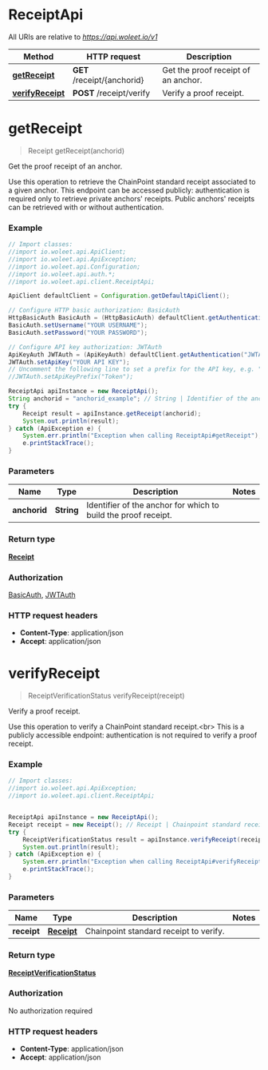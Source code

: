 # ReceiptApi

All URIs are relative to *https://api.woleet.io/v1*

Method | HTTP request | Description
------------- | ------------- | -------------
[**getReceipt**](ReceiptApi.md#getReceipt) | **GET** /receipt/{anchorid} | Get the proof receipt of an anchor.
[**verifyReceipt**](ReceiptApi.md#verifyReceipt) | **POST** /receipt/verify | Verify a proof receipt.


<a name="getReceipt"></a>
# **getReceipt**
> Receipt getReceipt(anchorid)

Get the proof receipt of an anchor.

Use this operation to retrieve the ChainPoint standard receipt associated to a given anchor. This endpoint can be accessed publicly: authentication is required only to retrieve private anchors&#39; receipts. Public anchors&#39; receipts can be retrieved with or without authentication. 

### Example
```java
// Import classes:
//import io.woleet.api.ApiClient;
//import io.woleet.api.ApiException;
//import io.woleet.api.Configuration;
//import io.woleet.api.auth.*;
//import io.woleet.api.client.ReceiptApi;

ApiClient defaultClient = Configuration.getDefaultApiClient();

// Configure HTTP basic authorization: BasicAuth
HttpBasicAuth BasicAuth = (HttpBasicAuth) defaultClient.getAuthentication("BasicAuth");
BasicAuth.setUsername("YOUR USERNAME");
BasicAuth.setPassword("YOUR PASSWORD");

// Configure API key authorization: JWTAuth
ApiKeyAuth JWTAuth = (ApiKeyAuth) defaultClient.getAuthentication("JWTAuth");
JWTAuth.setApiKey("YOUR API KEY");
// Uncomment the following line to set a prefix for the API key, e.g. "Token" (defaults to null)
//JWTAuth.setApiKeyPrefix("Token");

ReceiptApi apiInstance = new ReceiptApi();
String anchorid = "anchorid_example"; // String | Identifier of the anchor for which to build the proof receipt.
try {
    Receipt result = apiInstance.getReceipt(anchorid);
    System.out.println(result);
} catch (ApiException e) {
    System.err.println("Exception when calling ReceiptApi#getReceipt");
    e.printStackTrace();
}
```

### Parameters

Name | Type | Description  | Notes
------------- | ------------- | ------------- | -------------
 **anchorid** | **String**| Identifier of the anchor for which to build the proof receipt. |

### Return type

[**Receipt**](Receipt.md)

### Authorization

[BasicAuth](../README.md#BasicAuth), [JWTAuth](../README.md#JWTAuth)

### HTTP request headers

 - **Content-Type**: application/json
 - **Accept**: application/json

<a name="verifyReceipt"></a>
# **verifyReceipt**
> ReceiptVerificationStatus verifyReceipt(receipt)

Verify a proof receipt.

Use this operation to verify a ChainPoint standard receipt.&lt;br&gt; This is a publicly accessible endpoint: authentication is not required to verify a proof receipt. 

### Example
```java
// Import classes:
//import io.woleet.api.ApiException;
//import io.woleet.api.client.ReceiptApi;


ReceiptApi apiInstance = new ReceiptApi();
Receipt receipt = new Receipt(); // Receipt | Chainpoint standard receipt to verify.
try {
    ReceiptVerificationStatus result = apiInstance.verifyReceipt(receipt);
    System.out.println(result);
} catch (ApiException e) {
    System.err.println("Exception when calling ReceiptApi#verifyReceipt");
    e.printStackTrace();
}
```

### Parameters

Name | Type | Description  | Notes
------------- | ------------- | ------------- | -------------
 **receipt** | [**Receipt**](Receipt.md)| Chainpoint standard receipt to verify. |

### Return type

[**ReceiptVerificationStatus**](ReceiptVerificationStatus.md)

### Authorization

No authorization required

### HTTP request headers

 - **Content-Type**: application/json
 - **Accept**: application/json

